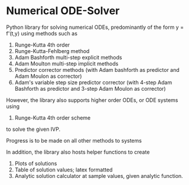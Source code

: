 # Numerical ODE-Solver
Python library for solving numerical ODEs, predominantly of the form
                         y = f'(t,y)
using methods such as
1. Runge-Kutta 4th order
2. Runge-Kutta-Fehlberg method
3. Adam Bashforth multi-step explicit methods
4. Adam Moulton multi-step implicit methods
5. Predictor corrector methods (with Adam bashforth as predictor
                                and Adam Moulon as corrector)
6. Adam's variable step size predictor corrector
                              (with  4-step Adam Bashforth as predictor
                                and 3-step Adam Moulon as corrector)



However, the library also supports higher order ODEs, or ODE systems using

1. Runge-Kutta 4th order scheme

to solve the given IVP.

Progress is to be made on all other methods to systems


In addition, the library also hosts helper functions to create
1. Plots of solutions
2. Table of solution values; latex formatted
3. Analytic solution calculator at sample values, given analytic function. 
